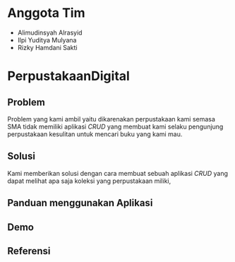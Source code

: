# Anggota Tim
- Alimudinsyah Alrasyid
- Ilpi Yuditya Mulyana
- Rizky Hamdani Sakti
# PerpustakaanDigital
## Problem
Problem yang kami ambil yaitu dikarenakan perpustakaan kami semasa SMA tidak memiliki aplikasi *CRUD* yang membuat kami selaku pengunjung perpustakaan kesulitan untuk mencari buku yang kami mau.
## Solusi
Kami memberikan solusi dengan cara membuat sebuah aplikasi *CRUD* yang dapat melihat apa saja koleksi yang perpustakaan miliki,
## Panduan menggunakan Aplikasi

## Demo

## Referensi
